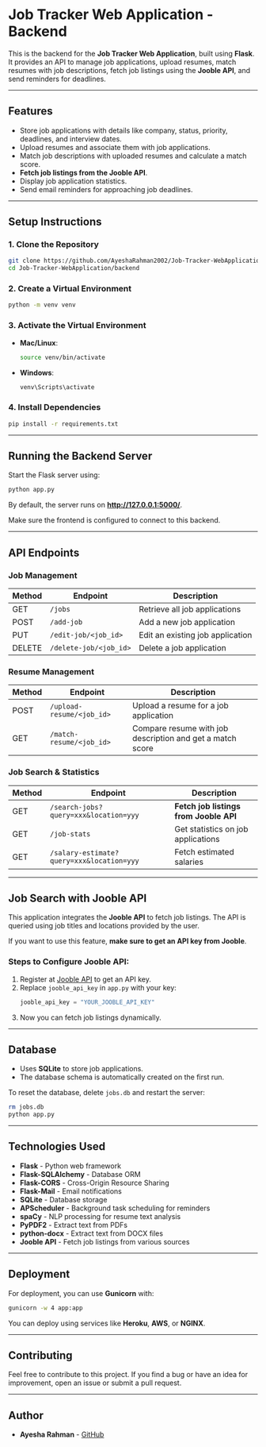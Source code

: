 # Job Tracker Web Application - Backend

This is the backend for the **Job Tracker Web Application**, built using **Flask**. It provides an API to manage job applications, upload resumes, match resumes with job descriptions, fetch job listings using the **Jooble API**, and send reminders for deadlines.

---

## Features
- Store job applications with details like company, status, priority, deadlines, and interview dates.
- Upload resumes and associate them with job applications.
- Match job descriptions with uploaded resumes and calculate a match score.
- **Fetch job listings from the Jooble API**.
- Display job application statistics.
- Send email reminders for approaching job deadlines.

---

## Setup Instructions

### 1. Clone the Repository
```bash
git clone https://github.com/AyeshaRahman2002/Job-Tracker-WebApplication.git
cd Job-Tracker-WebApplication/backend
```

### 2. Create a Virtual Environment
```bash
python -m venv venv
```

### 3. Activate the Virtual Environment
- **Mac/Linux**:
  ```bash
  source venv/bin/activate
  ```
- **Windows**:
  ```bash
  venv\Scripts\activate
  ```

### 4. Install Dependencies
```bash
pip install -r requirements.txt
```

---

## Running the Backend Server
Start the Flask server using:
```bash
python app.py
```
By default, the server runs on **http://127.0.0.1:5000/**.

Make sure the frontend is configured to connect to this backend.

---

## API Endpoints

### Job Management
| Method | Endpoint                   | Description |
|--------|----------------------------|-------------|
| GET    | `/jobs`                     | Retrieve all job applications |
| POST   | `/add-job`                   | Add a new job application |
| PUT    | `/edit-job/<job_id>`         | Edit an existing job application |
| DELETE | `/delete-job/<job_id>`       | Delete a job application |

### Resume Management
| Method | Endpoint                    | Description |
|--------|----------------------------|-------------|
| POST   | `/upload-resume/<job_id>`   | Upload a resume for a job application |
| GET    | `/match-resume/<job_id>`    | Compare resume with job description and get a match score |

### Job Search & Statistics
| Method | Endpoint                      | Description |
|--------|------------------------------|-------------|
| GET    | `/search-jobs?query=xxx&location=yyy` | **Fetch job listings from Jooble API** |
| GET    | `/job-stats`                   | Get statistics on job applications |
| GET    | `/salary-estimate?query=xxx&location=yyy` | Fetch estimated salaries |

---

## Job Search with **Jooble API**
This application integrates the **Jooble API** to fetch job listings. The API is queried using job titles and locations provided by the user.

If you want to use this feature, **make sure to get an API key from Jooble**.

### Steps to Configure Jooble API:
1. Register at [Jooble API](https://jooble.org/api/about) to get an API key.
2. Replace `jooble_api_key` in `app.py` with your key:
   ```python
   jooble_api_key = "YOUR_JOOBLE_API_KEY"
   ```
3. Now you can fetch job listings dynamically.

---

## Database
- Uses **SQLite** to store job applications.
- The database schema is automatically created on the first run.

To reset the database, delete `jobs.db` and restart the server:
```bash
rm jobs.db
python app.py
```

---

## Technologies Used
- **Flask** - Python web framework
- **Flask-SQLAlchemy** - Database ORM
- **Flask-CORS** - Cross-Origin Resource Sharing
- **Flask-Mail** - Email notifications
- **SQLite** - Database storage
- **APScheduler** - Background task scheduling for reminders
- **spaCy** - NLP processing for resume text analysis
- **PyPDF2** - Extract text from PDFs
- **python-docx** - Extract text from DOCX files
- **Jooble API** - Fetch job listings from various sources

---

## Deployment
For deployment, you can use **Gunicorn** with:
```bash
gunicorn -w 4 app:app
```
You can deploy using services like **Heroku**, **AWS**, or **NGINX**.

---

## Contributing
Feel free to contribute to this project. If you find a bug or have an idea for improvement, open an issue or submit a pull request.

---

## Author
- **Ayesha Rahman** - [GitHub](https://github.com/AyeshaRahman2002)
